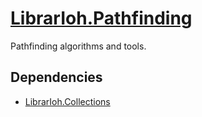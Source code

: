 # [LibrarIoh.Pathfinding](https://github.com/SorceryStory/LibrarIoh.Pathfinding)

Pathfinding algorithms and tools.

## Dependencies

- [LibrarIoh.Collections](https://github.com/SorceryStory/LibrarIoh.Collections)
